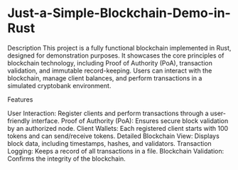 # Just-a-Simple-Blockchain-Demo-in-Rust

Description
This project is a fully functional blockchain implemented in Rust, designed for demonstration purposes. It showcases the core principles of blockchain technology, including Proof of Authority (PoA), transaction validation, and immutable record-keeping. Users can interact with the blockchain, manage client balances, and perform transactions in a simulated cryptobank environment.

Features

User Interaction: Register clients and perform transactions through a user-friendly interface.
Proof of Authority (PoA): Ensures secure block validation by an authorized node.
Client Wallets: Each registered client starts with 100 tokens and can send/receive tokens.
Detailed Blockchain View: Displays block data, including timestamps, hashes, and validators.
Transaction Logging: Keeps a record of all transactions in a file.
Blockchain Validation: Confirms the integrity of the blockchain.
